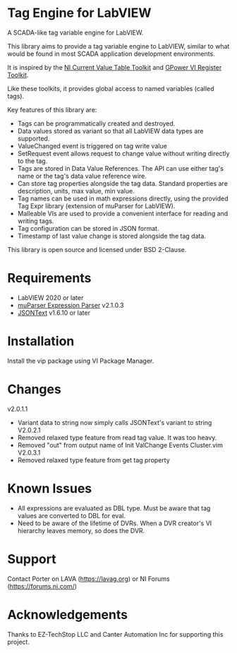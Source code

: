 # Tag Engine for LabVIEW
A SCADA-like tag variable engine for LabVIEW.

This library aims to provide a tag variable engine to LabVIEW, similar to what would be found in most SCADA application development environments.

It is inspired by the [NI Current Value Table Toolkit](https://www.vipm.io/package/ni_lib_cvt/) and [GPower VI Register Toolkit](https://www.vipm.io/package/gpower_lib_viregister/).

Like these toolkits, it provides global access to named variables (called tags).

Key features of this library are:
- Tags can be programmatically created and destroyed.
- Data values stored as variant so that all LabVIEW data types are supported.
- ValueChanged event is triggered on tag write value
- SetRequest event allows request to change value without writing directly to the tag.
- Tags are stored in Data Value References. The API can use either tag's name or the tag's data value reference wire.
- Can store tag properties alongside the tag data. Standard properties are description, units, max value, min value.
- Tag names can be used in math expressions directly, using the provided Tag Expr library (extension of muParser for LabVIEW).
- Malleable VIs are used to provide a convenient interface for reading and writing tags.
- Tag configuration can be stored in JSON format.
- Timestamp of last value change is stored alongside the tag data.

This library is open source and licensed under BSD 2-Clause.

# Requirements
- LabVIEW 2020 or later
- [muParser Expression Parser](https://www.vipm.io/package/lv_muparser/) v2.1.0.3
- [JSONText](https://www.vipm.io/package/jdp_science_jsontext/) v1.6.10 or later

# Installation
Install the vip package using VI Package Manager.

# Changes
v2.0.1.1
- Variant data to string now simply calls JSONText's variant to string
V2.0.2.1
- Removed relaxed type feature from read tag value. It was too heavy.
- Removed "out" from output name of Init ValChange Events Cluster.vim
V2.0.3.1
- Removed relaxed type feature from get tag property

# Known Issues
- All expressions are evaluated as DBL type. Must be aware that tag values are converted to DBL for eval.
- Need to be aware of the lifetime of DVRs. When a DVR creator's VI hierarchy leaves memory, so does the DVR.

# Support
Contact Porter on LAVA (https://lavag.org) or NI Forums (https://forums.ni.com/)

# Acknowledgements
Thanks to EZ-TechStop LLC and Canter Automation Inc for supporting this project.
